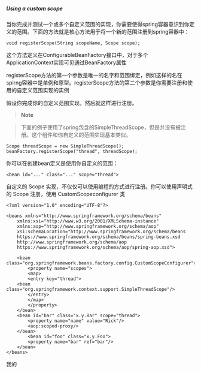 ##### Using a custom scope

当你完成并测试一个或多个自定义范围的实现，你需要使得spring容器意识到你定义的范围。下面的方法就是核心方法用于将一个新的范围注册到spring容器中：

```
void registerScope(String scopeName, Scope scope);
```

这个方法定义在ConfigurableBeanFactory接口中，对于多个ApplicationContext实现可见通过BeanFactory属性

registerScope方法的第一个参数是唯一的名字和范围绑定，例如这样的名在spirng容器中是单例和原型。registerScope方法的第二个参数是你需要注册和使用的自定义范围实现的实例

假设你完成你的自定义范围实现，然后就这样进行注册。

>**Note**

>下面的例子使用了spring包含的SimpleThreadScope，但是并没有被注册。这个组件和你自定义的范围实现基本类似。

```
Scope threadScope = new SimpleThreadScope();
beanFactory.registerScope("thread", threadScope);
```

你可以在创建bean定义是使用你自定义的范围：

```
<bean id="..." class="..." scope="thread">
```

自定义的 Scope 实现，不仅仅可以使用编程的方式进行注册。你可以使用声明式的 Scope 注册，使用 CustomScopeconfigurer 类

```
<?xml version="1.0" encoding="UTF-8"?>

<beans xmlns="http://www.springframework.org/schema/beans"
    xmlns:xsi="http://www.w3.org/2001/XMLSchema-instance"
    xmlns:aop="http://www.springframework.org/schema/aop"
    xsi:schemaLocation="http://www.springframework.org/schema/beans
    https://www.springframework.org/schema/beans/spring-beans.xsd
    http://www.springframework.org/schema/aop
    https://www.springframework.org/schema/aop/spring-aop.xsd">

    <bean class="org.springframework.beans.factory.config.CustomScopeConfigurer">
        <property name="scopes">
        <map>
        <entry key="thread">
    <bean class="org.springframework.context.support.SimpleThreadScope"/>
        </entry>
        </map>
        </property>
    </bean>
    <bean id="bar" class="x.y.Bar" scope="thread">
        <property name="name" value="Rick"/>
        <aop:scoped-proxy/>
    </bean>
        <bean id="foo" class="x.y.Foo">
        <property name="bar" ref="bar"/>
    </bean>
</beans>
```

我的

